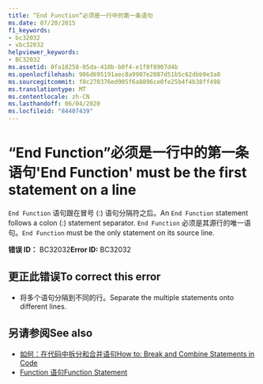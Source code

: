 ```yaml
---
title: “End Function”必须是一行中的第一条语句
ms.date: 07/20/2015
f1_keywords:
- bc32032
- vbc32032
helpviewer_keywords:
- BC32032
ms.assetid: 0fa18258-05da-410b-b0f4-e1f0f8907d4b
ms.openlocfilehash: 986d695191aec8a9907e2087d51b5c62dbb9e3a8
ms.sourcegitcommit: f8c270376ed905f6a8896ce0fe25b4f4b38ff498
ms.translationtype: MT
ms.contentlocale: zh-CN
ms.lasthandoff: 06/04/2020
ms.locfileid: "84407439"
---
```

# <a name="end-function-must-be-the-first-statement-on-a-line"></a><span data-ttu-id="db18c-102">“End Function”必须是一行中的第一条语句</span><span class="sxs-lookup"><span data-stu-id="db18c-102">'End Function' must be the first statement on a line</span></span>
<span data-ttu-id="db18c-103">`End Function` 语句跟在冒号 (:) 语句分隔符之后。</span><span class="sxs-lookup"><span data-stu-id="db18c-103">An `End Function` statement follows a colon (:) statement separator.</span></span> <span data-ttu-id="db18c-104">`End Function` 必须是其源行的唯一语句。</span><span class="sxs-lookup"><span data-stu-id="db18c-104">`End Function` must be the only statement on its source line.</span></span>  
  
 <span data-ttu-id="db18c-105">**错误 ID：** BC32032</span><span class="sxs-lookup"><span data-stu-id="db18c-105">**Error ID:** BC32032</span></span>  
  
## <a name="to-correct-this-error"></a><span data-ttu-id="db18c-106">更正此错误</span><span class="sxs-lookup"><span data-stu-id="db18c-106">To correct this error</span></span>  
  
- <span data-ttu-id="db18c-107">将多个语句分隔到不同的行。</span><span class="sxs-lookup"><span data-stu-id="db18c-107">Separate the multiple statements onto different lines.</span></span>  
  
## <a name="see-also"></a><span data-ttu-id="db18c-108">另请参阅</span><span class="sxs-lookup"><span data-stu-id="db18c-108">See also</span></span>

- [<span data-ttu-id="db18c-109">如何：在代码中拆分和合并语句</span><span class="sxs-lookup"><span data-stu-id="db18c-109">How to: Break and Combine Statements in Code</span></span>](../programming-guide/program-structure/how-to-break-and-combine-statements-in-code.md)
- [<span data-ttu-id="db18c-110">Function 语句</span><span class="sxs-lookup"><span data-stu-id="db18c-110">Function Statement</span></span>](../language-reference/statements/function-statement.md)
